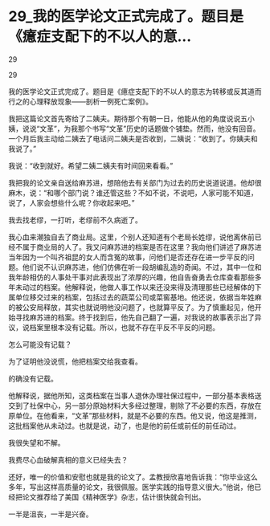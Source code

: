# 29_我的医学论文正式完成了。题目是《癔症支配下的不以人的意...

29

29

我的医学论文正式完成了。题目是《癔症支配下的不以人的意志为转移或反其道而行之的心理释放现象——剖析一例死亡案例》。

我把这篇论文首先寄给了二姨夫。期待那个有朝一日，他能从他的角度说说五小姨，说说“文革”，为我那个书写“文革”历史的话题做个铺垫。然而，他没有回音。一个月后我主动给二姨去了电话问二姨夫是否收到，二姨说：“收到了。你姨夫和我说了。”

我说：“收到就好。希望二姨二姨夫有时间回来看看。”

我把我的论文亲自送给麻苏进，想陪他去有关部门为过去的历史说道说道。他却很麻木，说：“和哪个部门说？谁还管这些？不如不说，不说吧，人家可能不知道，说了，人家会想些什么呢？你收起来吧。”

我去找老缪，一打听，老缪前不久病逝了。

我心血来潮独自去了商业局。这里，个别人还知道有个老局长姓缪，说他离休前已经不属于商业局的人了。我又问麻苏进的档案是否在这里？我向他们讲述了麻苏进当年因为一个叫齐祖昆的女人而含冤的故事，问他们是否还存在进一步平反的问题。他们说不认识麻苏进，他们仿佛在听一段胡编乱造的奇闻。不过，其中一位和我年龄相仿的人事处干事对此表现出了浓厚的兴趣，他自告奋勇去仓库查看那些多年未动过的档案。他解释说，他做人事工作以来还没来得及清理那些已经解体的下属单位移交过来的档案，包括过去的蔬菜公司或菜窖基地。他还说，依据当年姓麻的被公安局释放，其实也就说明他没问题了，也就算平反了。为了慎重起见，他开始寻找麻苏进的档案。终于找到后，他先自己翻了一遍，对我说的故事表示出了异议，说档案里根本没有记载。所以，也就不存在平反不平反的问题。

怎么可能没有记载？

为了证明他没说慌，他把档案交给我查看。

的确没有记载。

他解释说，据他所知，这类档案在当事人退休办理社保过程中，一部分基本表格送交到了社保中心，另一部分原始材料大多经过整理，剔除了不必要的东西，存放在原单位。在他看来，“文革”那些材料，就是不必要的东西。他又说，他这是推测，这批档案他从未动过。也就是说，动了，也是他的前任或前任的前任动过。

我很失望和不解。

我费尽心血破解真相的意义已经失去？

还好，唯一的价值和安慰也就是我的论文了。孟教授欣喜地告诉我：“你毕业这么多年，写出这样高质量的论文，我很佩服。医学实践的指导意义很大。”他说，他已经把论文推荐给了美国《精神医学》杂志，估计很快就会刊出。

一半是沮丧，一半是兴奋。